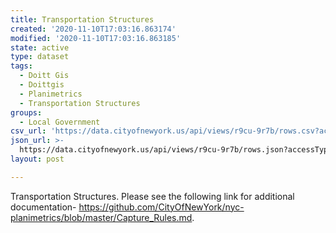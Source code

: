 ```yaml
---
title: Transportation Structures
created: '2020-11-10T17:03:16.863174'
modified: '2020-11-10T17:03:16.863185'
state: active
type: dataset
tags:
  - Doitt Gis
  - Doittgis
  - Planimetrics
  - Transportation Structures
groups:
  - Local Government
csv_url: 'https://data.cityofnewyork.us/api/views/r9cu-9r7b/rows.csv?accessType=DOWNLOAD'
json_url: >-
  https://data.cityofnewyork.us/api/views/r9cu-9r7b/rows.json?accessType=DOWNLOAD
layout: post

---
```

Transportation Structures. Please see the following link for additional documentation- https://github.com/CityOfNewYork/nyc-planimetrics/blob/master/Capture_Rules.md.
